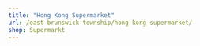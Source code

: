 ```yaml
---
title: "Hong Kong Supermarket"
url: /east-brunswick-township/hong-kong-supermarket/
shop: Supermarkt
---
```


